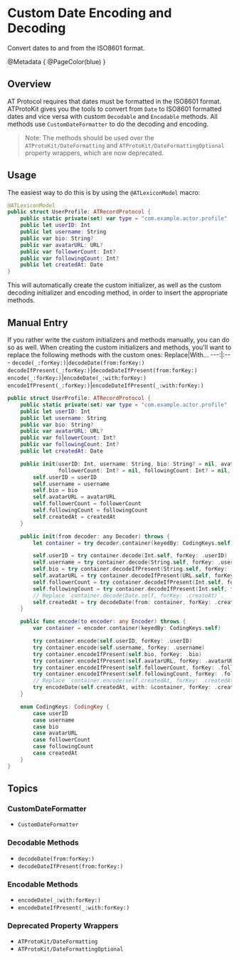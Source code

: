 # Custom Date Encoding and Decoding

Convert dates to and from the ISO8601 format.

@Metadata {
    @PageColor(blue)
}

## Overview

AT Protocol requires that dates must be formatted in the ISO8601 format. ATProtoKit gives you the tools to convert from `Date` to ISO8601 formatted dates and vice versa with custom `Decodable` and `Encodable` methods. All methods use ``CustomDateFormatter`` to do the decoding and encoding.

> Note: The methods should be used over the ``ATProtoKit/DateFormatting`` and ``ATProtoKit/DateFormattingOptional`` property wrappers, which are now deprecated.

## Usage

The easiest way to do this is by using the `@ATLexiconModel` macro:

```swift
@ATLexiconModel
public struct UserProfile: ATRecordProtocol {
    public static private(set) var type = "com.example.actor.profile"
    public let userID: Int
    public let username: String
    public var bio: String?
    public var avatarURL: URL?
    public var followerCount: Int?
    public var followingCount: Int?
    public let createdAt: Date
}
```

This will automatically create the custom initializer, as well as the custom decoding initializer and encoding method, in order to insert the appropriate methods.

## Manual Entry

If you rather write the custom initializers and methods manually, you can do so as well. When creating the custom initializers and methods, you'll want to replace the following methods with the custom ones:
Replace|With...
---:|:---
`decode(_:forKey:)`|``decodeDate(from:forKey:)``
`decodeIfPresent(_:forKey:)`|``decodeDateIfPresent(from:forKey:)``
`encode(_:forKey:)`|``encodeDate(_:with:forKey:)``
`encodeIfPresent(_:forKey:)`|``encodeDateIfPresent(_:with:forKey:)``

```swift
public struct UserProfile: ATRecordProtocol {
    public static private(set) var type = "com.example.actor.profile"
    public let userID: Int
    public let username: String
    public var bio: String?
    public var avatarURL: URL?
    public var followerCount: Int?
    public var followingCount: Int?
    public let createdAt: Date

    public init(userID: Int, username: String, bio: String? = nil, avatarURL: URL? = nil,
                followerCount: Int? = nil, followingCount: Int? = nil, createdAt: Date) {
        self.userID = userID
        self.username = username
        self.bio = bio
        self.avatarURL = avatarURL
        self.followerCount = followerCount
        self.followingCount = followingCount
        self.createdAt = createdAt
    }

    public init(from decoder: any Decoder) throws {
        let container = try decoder.container(keyedBy: CodingKeys.self)

        self.userID = try container.decode(Int.self, forKey: .userID)
        self.username = try container.decode(String.self, forKey: .username)
        self.bio = try container.decodeIfPresent(String.self, forKey: .bio)
        self.avatarURL = try container.decodeIfPresent(URL.self, forKey: .avatarURL)
        self.followerCount = try container.decodeIfPresent(Int.self, forKey: .followerCount)
        self.followingCount = try container.decodeIfPresent(Int.self, forKey: .followingCount)
        // Replace `container.decode(Date.self, forKey: .createAt)`.
        self.createdAt = try decodeDate(from: container, forKey: .createdAt)
    }

    public func encode(to encoder: any Encoder) throws {
        var container = encoder.container(keyedBy: CodingKeys.self)

        try container.encode(self.userID, forKey: .userID)
        try container.encode(self.username, forKey: .username)
        try container.encodeIfPresent(self.bio, forKey: .bio)
        try container.encodeIfPresent(self.avatarURL, forKey: .avatarURL)
        try container.encodeIfPresent(self.followerCount, forKey: .followerCount)
        try container.encodeIfPresent(self.followingCount, forKey: .followingCount)
        // Replace `container.encode(self.createdAt, forKey: .createdAt)`.
        try encodeDate(self.createdAt, with: &container, forKey: .createdAt)
    }

    enum CodingKeys: CodingKey {
        case userID
        case username
        case bio
        case avatarURL
        case followerCount
        case followingCount
        case createdAt
    }
}
```


## Topics
### CustomDateFormatter
- ``CustomDateFormatter``

### Decodable Methods
- ``decodeDate(from:forKey:)``
- ``decodeDateIfPresent(from:forKey:)``

### Encodable Methods
- ``encodeDate(_:with:forKey:)``
- ``encodeDateIfPresent(_:with:forKey:)``

### Deprecated Property Wrappers
- ``ATProtoKit/DateFormatting``
- ``ATProtoKit/DateFormattingOptional``
